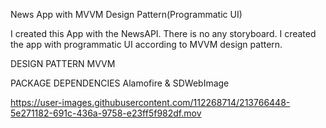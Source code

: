 News App with MVVM Design Pattern(Programmatic UI)

I created this App with the NewsAPI. There is no any storyboard. I created the app with programmatic UI according to MVVM design pattern.

DESIGN PATTERN
MVVM

PACKAGE DEPENDENCIES 
Alamofire & SDWebImage


https://user-images.githubusercontent.com/112268714/213766448-5e271182-691c-436a-9758-e23ff5f982df.mov

